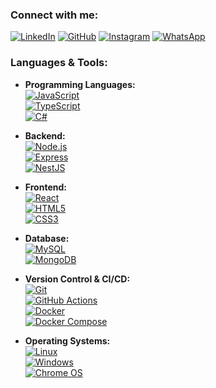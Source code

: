 ### Connect with me:

[![LinkedIn](https://img.shields.io/badge/LinkedIn-0077B5?style=for-the-badge&logo=linkedin&logoColor=white)](https://www.linkedin.com/in/jonathan-abreu0/)
[![GitHub](https://img.shields.io/badge/GitHub-181717?style=for-the-badge&logo=github&logoColor=white)](https://github.com/abreujay)
[![Instagram](https://img.shields.io/badge/Instagram-E4405F?style=for-the-badge&logo=instagram&logoColor=white)](https://www.instagram.com/abreu.jay/)
[![WhatsApp](https://img.shields.io/badge/WhatsApp-25D366?style=for-the-badge&logo=whatsapp&logoColor=white)](https://wa.me/5549988450441)

### Languages & Tools:

- **Programming Languages:**  
  [![JavaScript](https://img.shields.io/badge/JavaScript-F7DF1E?style=for-the-badge&logo=javascript&logoColor=black)](https://developer.mozilla.org/en-US/docs/Web/JavaScript)  
  [![TypeScript](https://img.shields.io/badge/TypeScript-007ACC?style=for-the-badge&logo=typescript&logoColor=white)](https://www.typescriptlang.org/)  
  [![C#](https://img.shields.io/badge/C%23-239120?style=for-the-badge&logo=c-sharp&logoColor=white)](https://learn.microsoft.com/dotnet/csharp/)

- **Backend:**  
  [![Node.js](https://img.shields.io/badge/Node.js-339933?style=for-the-badge&logo=nodedotjs&logoColor=white)](https://nodejs.org/)  
  [![Express](https://img.shields.io/badge/Express.js-000000?style=for-the-badge&logo=express&logoColor=white)](https://expressjs.com/)  
  [![NestJS](https://img.shields.io/badge/NestJS-E0234E?style=for-the-badge&logo=nestjs&logoColor=white)](https://nestjs.com/)

- **Frontend:**  
  [![React](https://img.shields.io/badge/React-20232A?style=for-the-badge&logo=react&logoColor=61DAFB)](https://reactjs.org/)  
  [![HTML5](https://img.shields.io/badge/HTML5-E34F26?style=for-the-badge&logo=html5&logoColor=white)](https://developer.mozilla.org/en-US/docs/Web/Guide/HTML/HTML5)  
  [![CSS3](https://img.shields.io/badge/CSS3-1572B6?style=for-the-badge&logo=css3&logoColor=white)](https://developer.mozilla.org/en-US/docs/Web/CSS/CSS3)

- **Database:**  
  [![MySQL](https://img.shields.io/badge/MySQL-4479A1?style=for-the-badge&logo=mysql&logoColor=white)](https://www.mysql.com/)  
  [![MongoDB](https://img.shields.io/badge/MongoDB-4EA94B?style=for-the-badge&logo=mongodb&logoColor=white)](https://www.mongodb.com/)

- **Version Control & CI/CD:**  
  [![Git](https://img.shields.io/badge/Git-F05032?style=for-the-badge&logo=git&logoColor=white)](https://git-scm.com/)  
  [![GitHub Actions](https://img.shields.io/badge/GitHub_Actions-2088FF?style=for-the-badge&logo=github-actions&logoColor=white)](https://github.com/features/actions)  
  [![Docker](https://img.shields.io/badge/Docker-2496ED?style=for-the-badge&logo=docker&logoColor=white)](https://www.docker.com/)  
  [![Docker Compose](https://img.shields.io/badge/Docker_Compose-2496ED?style=for-the-badge&logo=docker&logoColor=white)](https://docs.docker.com/compose/)

- **Operating Systems:**  
  [![Linux](https://img.shields.io/badge/Linux-FCC624?style=for-the-badge&logo=linux&logoColor=black)](https://www.kernel.org/)  
  [![Windows](https://img.shields.io/badge/Windows-0078D6?style=for-the-badge&logo=windows&logoColor=white)](https://www.microsoft.com/windows/)  
  [![Chrome OS](https://img.shields.io/badge/Chrome%20OS-4285F4?style=for-the-badge&logo=googlechrome&logoColor=white)](https://www.google.com/chromebook/chrome-os/)
